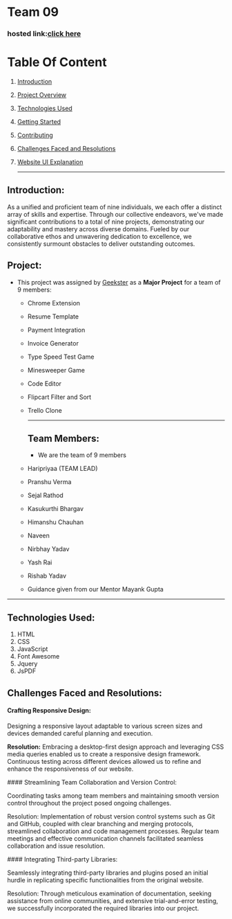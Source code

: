 # Team 09
### hosted link:<a href="https://haripriyaa1224.github.io/Team9-Project/">click here</a>

# Table Of Content
1. [Introduction](#introduction)
2. [Project Overview](#project)
3. [Technologies Used](#technologies-used)
4. [Getting Started](#getting-started)
5. [Contributing](#contributing)
6. [Challenges Faced and Resolutions](#challenges-faced-and-resolutions)
7. [Website UI Explanation](#website-ui-explanation)

   ----

## Introduction:
As a unified and proficient team of nine individuals, we each offer a distinct array of skills and expertise. 
Through our collective endeavors, we've made significant contributions to a total of nine projects, demonstrating our adaptability and mastery across diverse domains. 
Fueled by our collaborative ethos and unwavering dedication to excellence, we consistently surmount obstacles to deliver outstanding outcomes.

## Project:

- This project was assigned by [Geekster](https://www.geekster.in/) as a **Major Project** for a team of 9 members:
  - Chrome Extension
  - Resume Template
  - Payment Integration
  - Invoice Generator
  - Type Speed Test Game
  - Minesweeper Game
  - Code Editor
  - Flipcart Filter and Sort
  - Trello Clone
 
    ----

    ## Team Members:

    - We are the team of 9 members
  - Haripriyaa (TEAM LEAD)
  - Pranshu Verma
  - Sejal Rathod
  - Kasukurthi Bhargav
  - Himanshu Chauhan
  - Naveen 
  - Nirbhay Yadav
  - Yash Rai
  - Rishab Yadav
  - Guidance given from our Mentor Mayank Gupta

----

## Technologies Used:
<ol>
   <li>HTML</li>
   <li>CSS</li>
   <li>JavaScript</li>
   <li>Font Awesome</li>
   <li>Jquery</li>
   <li>JsPDF</li>
</ol>

 ## Challenges Faced and Resolutions:
 #### Crafting Responsive Design:
 <p>Designing a responsive layout adaptable to various screen sizes and devices demanded careful planning and execution.</p>
 <p><b>Resolution:</b> Embracing a desktop-first design approach and leveraging CSS media queries enabled us to create a responsive design framework. Continuous testing across different devices allowed us to refine and enhance the responsiveness of our website.</p>
#### Streamlining Team Collaboration and Version Control:
<p>Coordinating tasks among team members and maintaining smooth version control throughout the project posed ongoing challenges.</p>
<p>Resolution: Implementation of robust version control systems such as Git and GitHub, coupled with clear branching and merging protocols, streamlined collaboration and code management processes. Regular team meetings and effective communication channels facilitated seamless collaboration and issue resolution.</p>
#### Integrating Third-party Libraries:
<p>Seamlessly integrating third-party libraries and plugins posed an initial hurdle in replicating specific functionalities from the original website.</p>
<p>Resolution: Through meticulous examination of documentation, seeking assistance from online communities, and extensive trial-and-error testing, we successfully incorporated the required libraries into our project.</p>
